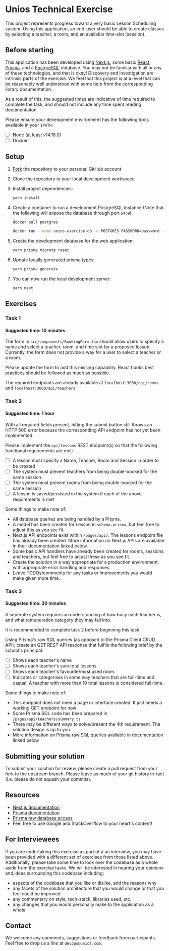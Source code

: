 # Unios Technical Exercise

This project represents progress toward a very basic Lesson Scheduling system. Using this application, an end-user should be able to create classes by selecting a teacher, a room, and an available time-slot (session).

## Before starting

This application has been developed using [Next.js](https://nextjs.org/), some basic [React](https://reactjs.org/), [Prisma](https://www.prisma.io/), and a [PostgreSQL](https://www.postgresql.org/) database. You may not be familiar with all or any of these technologies, and that is okay! Discovery and investigation are intrinsic parts of the exercise. We feel that this project is at a level that can be reasonably well understood with some help from the corresponding library documentation.

As a result of this, the suggested times are indicative of time required to complete the task, and should not include any time spent reading documentaiton.

Please ensure your development environment has the following tools available in your `$PATH`:

-   [ ] Node (at least v14.18.0)
-   [ ] Docker

## Setup

1. [Fork](https://github.com/unioslight/unios-technical-exercise/fork) the repository to your personal GitHub account
1. Clone the repository to your local development workspace
1. Install project dependencies:
    ```bash
    yarn install
    ```
1. Create a container to run a development PostgreSQL instance (Note that the following will expose the database through port `5439`):

    ```bash
    docker pull postgres

    docker run --name unios-exercise-db -e POSTGRES_PASSWORD=password -d -p 5439:5432 postgres
    ```

1. Create the development database for the web application:
    ```bash
    yarn prisma migrate reset
    ```
1. Update locally generated prisma types:
    ```bash
    yarn prisma generate
    ```
1. You can now run the local development server:
    ```bash
    yarn next
    ```

## Exercises

### Task 1

#### Suggested time: 10 minutes

The form in `src/components/BookingForm.tsx` should allow users to specify a name and select a teacher, room, and time slot for a proposed lesson. Currently, the form does not provide a way for a user to select a teacher or a room.

Please update the form to add this missing capability. React hooks best practices should be followed as much as possible.

The required endpoints are already available at `localhost:3000/api/rooms` and `localhost:3000/api/teachers`

### Task 2

#### Suggested time: 1 hour

With all required fields present, hitting the submit button still throws an HTTP 500 error because the corresponding API endpoint has not yet been implemented.

Please implement the `api/lessons` REST endpoint(s) so that the following functional requirements are met:

-   [ ] A lesson must specify a Name, Teacher, Room and Session in order to be created
-   [ ] The system must prevent teachers from being double-booked for the same session
-   [ ] The system must prevent rooms from being double-booked for the same session
-   [ ] A lesson is saved/persisted in the system if each of the above requirements is met

Some things to make note of:

-   All database queries are being handled by a Prisma.
-   A model has been created for Lesson in `schema.prisma`, but feel free to adjust this as you see fit.
-   Next.js API endpoints exist within `/pages/api/`. The lessons endpoint file has already been created. More information on Next.js APIs are available in their documentation linked below.
-   Some basic API handlers have already been created for rooms, sessions and teachers, but feel free to adjust these as you see fit.
-   Create the solution in a way appropriate for a production environment, with appropriate error handling and responses.
-   Leave TODOs/comments for any tasks or improvements you would make given more time.

### Task 3

#### Suggested time: 30 minutes

A seperate system requires an understanding of how busy each teacher is, and what remuneration category they may fall into.

It is recommended to complete task 2 before beginning this task.

Using Prisma's raw SQL queries (as opposed to the Prisma Client CRUD API), create an GET REST API response that fulfils the following brief by the school's principal:

-   [ ] Shows each teacher's name
-   [ ] Shows each teacher's sum total lessons
-   [ ] Shows each teacher's favourite/most used room.
-   [ ] Indicates or categorises in some way teachers that are full-time and casual. A teacher with more than 10 total lessons is considered full-time.

Some things to make note of:

-   This endpoint does not need a page or interface created. It just needs a working GET endpoint for now
-   Some Prisma SQL code has been prepared in `/pages/api/teachers/summary.ts`
-   There may be different ways to solve/present the 4th requirement. The solution design is up to you.
-   More information on Prisma raw SQL queries available in documentation linked below

## Submitting your solution

To submit your solution for review, please create a pull request from your fork to the upstream branch. Please leave as much of your git history in-tact (i.e. please do not squash your commits).

## Resources

-   [Next.js documentation](https://nextjs.org/docs/getting-started)
-   [Prisma documentation](https://www.prisma.io/docs/concepts/components/prisma-client)
-   [Prisma raw database access](https://www.prisma.io/docs/concepts/components/prisma-client/raw-database-access)
-   Feel free to use Google and StackOverflow to your heart's content!

## For Interviewees

If you are undertaking this exercise as part of a an interview, you may have been provided with a different set of exercises from those listed above. Additionally, please take some time to look over the codebase as a whole aside from the exercise tasks. We will be interested in hearing your opinions and ideas surrounding this codebase including:

-   aspects of the codebase that you like or dislike, and the reasons why
-   any facets of the solution architecture that you would change or that you feel could be improved
-   any commentary on style, tech-stack, libraries used, etc.
-   any changes that you would personally make to the application as a whole

## Contact

We welcome any comments, suggestions or feedback from participants. Feel free to drop us a line at `devops@unios.com`.
